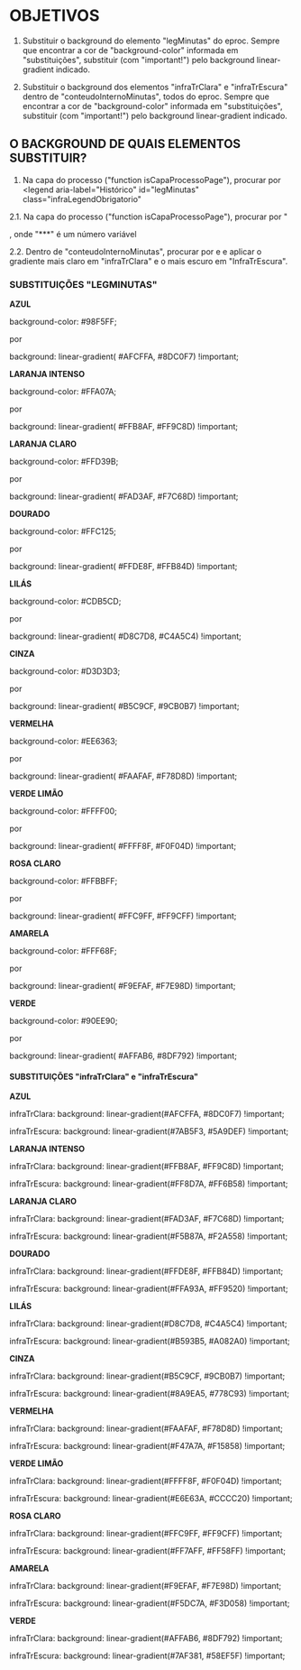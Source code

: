 # OBJETIVOS

1. Substituir o background do elemento "legMinutas" do eproc. Sempre que encontrar a cor de "background-color" informada em "substituições", substituir (com "important!") pelo background linear-gradient indicado.

2. Substituir o background dos elementos "infraTrClara" e "infraTrEscura" dentro de "conteudoInternoMinutas", todos do eproc. Sempre que encontrar a cor de "background-color" informada em "substituições", substituir (com "important!") pelo background linear-gradient indicado.

## O BACKGROUND DE QUAIS ELEMENTOS SUBSTITUIR?

1. Na capa do processo ("function isCapaProcessoPage"), procurar por <legend aria-label="Histórico" id="legMinutas" class="infraLegendObrigatorio"

2.1. Na capa do processo ("function isCapaProcessoPage"), procurar por "<div id="conteudoInternoMinutas_***">, onde "\*\*\*" é um número variável

2.2. Dentro de "conteudoInternoMinutas", procurar por <tr class="infraTrClara"> e <tr class="infraTrEscura"> e aplicar o gradiente mais claro em "infraTrClara" e o mais escuro em "InfraTrEscura".

### SUBSTITUIÇÕES "LEGMINUTAS"

**AZUL**

background-color: #98F5FF;

por

background: linear-gradient( #AFCFFA, #8DC0F7) !important;

**LARANJA INTENSO**

background-color: #FFA07A;

por

background: linear-gradient( #FFB8AF, #FF9C8D) !important;

**LARANJA CLARO**

background-color: #FFD39B;

por

background: linear-gradient( #FAD3AF, #F7C68D) !important;

**DOURADO**

background-color: #FFC125;

por

background: linear-gradient( #FFDE8F, #FFB84D) !important;

**LILÁS**

background-color: #CDB5CD;

por

background: linear-gradient( #D8C7D8, #C4A5C4) !important;

**CINZA**

background-color: #D3D3D3;

por

background: linear-gradient( #B5C9CF, #9CB0B7) !important;

**VERMELHA**

background-color: #EE6363;

por

background: linear-gradient( #FAAFAF, #F78D8D) !important;

**VERDE LIMÃO**

background-color: #FFFF00;

por

background: linear-gradient( #FFFF8F, #F0F04D) !important;

**ROSA CLARO**

background-color: #FFBBFF;

por

background: linear-gradient( #FFC9FF, #FF9CFF) !important;

**AMARELA**

background-color: #FFF68F;

por

background: linear-gradient( #F9EFAF, #F7E98D) !important;

**VERDE**

background-color: #90EE90;

por

background: linear-gradient( #AFFAB6, #8DF792) !important;

#### SUBSTITUIÇÕES "infraTrClara" e "infraTrEscura"

**AZUL**

infraTrClara:
background: linear-gradient(#AFCFFA, #8DC0F7) !important;

infraTrEscura:
background: linear-gradient(#7AB5F3, #5A9DEF) !important;

**LARANJA INTENSO**

infraTrClara:
background: linear-gradient(#FFB8AF, #FF9C8D) !important;

infraTrEscura:
background: linear-gradient(#FF8D7A, #FF6B58) !important;

**LARANJA CLARO**

infraTrClara:
background: linear-gradient(#FAD3AF, #F7C68D) !important;

infraTrEscura:
background: linear-gradient(#F5B87A, #F2A558) !important;

**DOURADO**

infraTrClara:
background: linear-gradient(#FFDE8F, #FFB84D) !important;

infraTrEscura:
background: linear-gradient(#FFA93A, #FF9520) !important;

**LILÁS**

infraTrClara:
background: linear-gradient(#D8C7D8, #C4A5C4) !important;

infraTrEscura:
background: linear-gradient(#B593B5, #A082A0) !important;

**CINZA**

infraTrClara:
background: linear-gradient(#B5C9CF, #9CB0B7) !important;

infraTrEscura:
background: linear-gradient(#8A9EA5, #778C93) !important;

**VERMELHA**

infraTrClara:
background: linear-gradient(#FAAFAF, #F78D8D) !important;

infraTrEscura:
background: linear-gradient(#F47A7A, #F15858) !important;

**VERDE LIMÃO**

infraTrClara:
background: linear-gradient(#FFFF8F, #F0F04D) !important;

infraTrEscura:
background: linear-gradient(#E6E63A, #CCCC20) !important;

**ROSA CLARO**

infraTrClara:
background: linear-gradient(#FFC9FF, #FF9CFF) !important;

infraTrEscura:
background: linear-gradient(#FF7AFF, #FF58FF) !important;

**AMARELA**

infraTrClara:
background: linear-gradient(#F9EFAF, #F7E98D) !important;

infraTrEscura:
background: linear-gradient(#F5DC7A, #F3D058) !important;

**VERDE**

infraTrClara:
background: linear-gradient(#AFFAB6, #8DF792) !important;

infraTrEscura:
background: linear-gradient(#7AF381, #58EF5F) !important;
